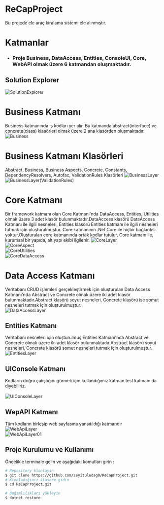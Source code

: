 # ReCapProject
Bu projede ele araç kiralama sistemi ele alınmıştır.

# Katmanlar
* ### Proje Business, DataAccess, Entities, ConsoleUI, Core, WebAPI olmak üzere 6 katmandan oluşmaktadır.

## Solution Explorer
![SolutionExplorer](https://user-images.githubusercontent.com/76704724/115153139-252d1600-a07d-11eb-9368-f8f1166b87bd.PNG)

# Business Katmanı
Business katmanında iş kodları yer alır.
Bu katmanda abstract(interface) ve concrete(class) klasörleri olmak üzere 2 ana klasörden oluşmaktadır. <br/>
![Business](https://user-images.githubusercontent.com/76704724/115155133-2f541200-a087-11eb-9379-23b4b0b7144e.PNG)

# Business Katmanı Klasörleri
Abstract, Business, Business Aspects, Concrete, Constants, DependencyResolvers, Autofac, ValidationRules Klasörleri
![BusinessLayer](https://user-images.githubusercontent.com/76704724/115155212-8b1e9b00-a087-11eb-9ace-069370bf12be.PNG) <br/>
![BusinessLayer(ValidationRules)](https://user-images.githubusercontent.com/76704724/115155458-b6ee5080-a088-11eb-8913-d3c4e46fa39d.PNG)

# Core Katmanı
Bir framework katmanı olan Core Katmanı'nda DataAccess, Entities, Utilities olmak üzere 3 adet klasör bulunmaktadır.DataAccess klasörü DataAccess Katmanı ile ilgili nesneleri, Entities klasörü Entities katmanı ile ilgili nesneleri tutmak için oluşturulmuştur. Core katmanının .Net Core ile hiçbir bağlantısı yoktur.Oluşturulan core katmanında ortak kodlar tutulur. Core katmanı ile, kurumsal bir yapıda, alt yapı ekibi ilgilenir.
![CoreLayer](https://user-images.githubusercontent.com/76704724/115156273-1ef26600-a08c-11eb-96ec-b14d077471d2.PNG) <br/>
![CoreAspect](https://user-images.githubusercontent.com/76704724/115156120-7e9c4180-a08b-11eb-9cb6-e3089fdbdd32.PNG) <br/>
![CoreUtilities](https://user-images.githubusercontent.com/76704724/115156186-b60aee00-a08b-11eb-8a92-34eced0a1829.PNG) <br/>
![CoreDataAccess](https://user-images.githubusercontent.com/76704724/115156192-bf945600-a08b-11eb-9dc9-8dbf418ae00d.PNG) <br/>

# Data Access Katmanı
Veritabanı CRUD işlemleri gerçekleştirmek için oluşturulan Data Access Katmanı'nda Abstract ve Concrete olmak üzere iki adet klasör bulunmaktadır.Abstract klasörü soyut nesneleri, Concrete klasörü ise somut nesneleri tutmak için oluşturulmuştur. <br/>
![DataAccessLayer](https://user-images.githubusercontent.com/76704724/115159433-bf03bb80-a09b-11eb-9d8a-c7ec8a9e986e.PNG) <br/>


## Entities Katmanı

Veritabanı nesneleri için oluşturulmuş Entities Katmanı'nda Abstract ve Concrete olmak üzere iki adet klasör bulunmaktadır.Abstract klasörü soyut nesneleri, Concrete klasörü somut nesneleri tutmak için oluşturulmuştur. <br/>
![EntitiesLayer](https://user-images.githubusercontent.com/76704724/115159584-8c0df780-a09c-11eb-937e-ed861a850ddc.PNG)  <br/>

## UIConsole Katmanı
Kodların doğru çalıştığını görmek için kullandığımız katman test katmanı da diyebiliriz. <br/><br/>
![UIConsoleLayer](https://user-images.githubusercontent.com/76704724/115159792-8bc22c00-a09d-11eb-8265-31fdeede771c.PNG) <br/>


## WepAPI Katmanı
Tüm kodların birleşip web sayfasına yansıtıldığı katmandır <br/>
![WebApiLayer](https://user-images.githubusercontent.com/76704724/115159854-e52a5b00-a09d-11eb-8e2f-c9be0a9b8a79.PNG) <br/>
![WebApiLayer01](https://user-images.githubusercontent.com/76704724/115160775-bebaee80-a0a2-11eb-92c6-df6529b895ea.PNG)

## Proje Kurulumu ve Kullanımı

Öncelikle terminale gelin ve aşağıdaki komutları girin :

```bash
# Repository klonlayın
$ git clone https://github.com/seyituludag0/ReCapProject.git
# Klonladığınız klasöre gidin
$ cd ReCapProject.git

# Bağımlılıkları yükleyin
$ dotnet restore
```


